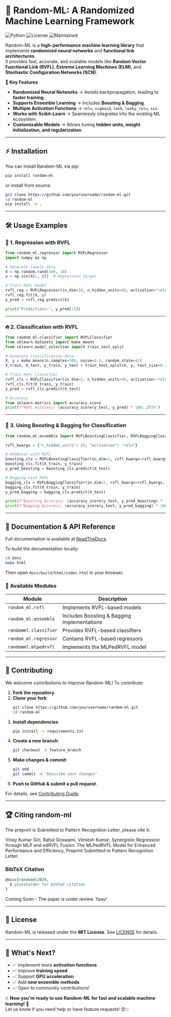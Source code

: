 
# 🧠 Random-ML: A Randomized Machine Learning Framework

![Python](https://img.shields.io/badge/Python-3.7+-blue.svg) 
![License](https://img.shields.io/badge/License-MIT-green.svg) 
![Maintained](https://img.shields.io/badge/Maintained-Yes-brightgreen.svg)  
 
Random-ML is a **high-performance machine learning library** that implements **randomized neural networks** and **functional link architectures**.  
It provides fast, accurate, and scalable models like **Random Vector Functional Link (RVFL)**, **Extreme Learning Machines (ELM)**, and **Stochastic Configuration Networks (SCN)**.  

🚀 **Key Features**
- **Randomized Neural Networks** → Avoids backpropagation, leading to **faster training**.
- **Supports Ensemble Learning** → Includes **Boosting & Bagging**.
- **Multiple Activation Functions** → `relu`, `sigmoid`, `tanh`, `leaky_relu`, `sin`.
- **Works with Scikit-Learn** → Seamlessly integrates into the existing ML ecosystem.
- **Customizable Models** → Allows tuning **hidden units, weight initialization, and regularization**.

---

## ⚡ **Installation**
You can install Random-ML via pip:
```sh
pip install random-ml
```
or install from source:
```sh
git clone https://github.com/yourusername/random-ml.git
cd random-ml
pip install -e .
```

---

## 🛠 **Usage Examples**
### 🚀 **1. Regression with RVFL**
```python
from random_ml.regressor import RVFLRegressor
import numpy as np

# Generate sample data
X = np.random.rand(100, 10)
y = np.sin(X[:, 0])  # Regression target

# Train RVFL model
rvfl_reg = RVFLRegressor(in_dim=10, n_hidden_units=50, activation="relu")
rvfl_reg.fit(X, y)
y_pred = rvfl_reg.predict(X)

print("Predictions:", y_pred[:5])
```

---

### 🔥 **2. Classification with RVFL**
```python
from random_ml.classifier import RVFLClassifier
from sklearn.datasets import make_moons
from sklearn.model_selection import train_test_split

# Generate classification data
X, y = make_moons(n_samples=500, noise=0.2, random_state=42)
X_train, X_test, y_train, y_test = train_test_split(X, y, test_size=0.2, random_state=42)

# Train RVFL classifier
rvfl_cls = RVFLClassifier(in_dim=2, n_hidden_units=50, activation="relu")
rvfl_cls.fit(X_train, y_train)
y_pred = rvfl_cls.predict(X_test)

# Accuracy
from sklearn.metrics import accuracy_score
print(f"RVFL Accuracy: {accuracy_score(y_test, y_pred) * 100:.2f}%")
```

---

### 🤖 **3. Using Boosting & Bagging for Classification**
```python
from random_ml.ensemble import RVFLBoostingClassifier, RVFLBaggingClassifier

rvfl_kwargs = {"n_hidden_units": 50, "activation": "relu"}

# AdaBoost with RVFL
boosting_cls = RVFLBoostingClassifier(in_dim=2, rvfl_kwargs=rvfl_kwargs, n_estimators=20, random_state=42)
boosting_cls.fit(X_train, y_train)
y_pred_boosting = boosting_cls.predict(X_test)

# Bagging with RVFL
bagging_cls = RVFLBaggingClassifier(in_dim=2, rvfl_kwargs=rvfl_kwargs, n_estimators=20, random_state=42)
bagging_cls.fit(X_train, y_train)
y_pred_bagging = bagging_cls.predict(X_test)

print(f"Boosting Accuracy: {accuracy_score(y_test, y_pred_boosting) * 100:.2f}%")
print(f"Bagging Accuracy: {accuracy_score(y_test, y_pred_bagging) * 100:.2f}%")
```

---

## 📖 **Documentation & API Reference**
Full documentation is available at [ReadTheDocs](https://random-ml.readthedocs.io/).

To build the documentation locally:
```sh
cd docs
make html
```
Then open `docs/build/html/index.html` in your browser.

### 📄 **Available Modules**
| Module             | Description |
|--------------------|------------|
| `random_ml.rvfl`  | Implements RVFL-based models |
| `random_ml.ensemble` | Includes Boosting & Bagging implementations |
| `randomml.classifier` | Provides RVFL-based classifiers |
| `random_ml.regressor` | Contains RVFL-based regressors |
| `randomml.mlpedrvfl` | Implements the MLPedRVFL model |

---

## 🤝 **Contributing**
We welcome contributions to improve Random-ML! To contribute:
1. **Fork the repository**.
2. **Clone your fork**:
   ```sh
   git clone https://github.com/yourusername/random-ml.git
   cd random-ml
   ```
3. **Install dependencies**:
   ```sh
   pip install -r requirements.txt
   ```
4. **Create a new branch**:
   ```sh
   git checkout -b feature_branch
   ```
5. **Make changes & commit**:
   ```sh
   git add .
   git commit -m "Describe your changes"
   ```
6. **Push to GitHub & submit a pull request**.

For details, see [Contributing Guide](contribute.md).

---

## 🏆 **Citing random-ml**
The preprint is Submitted to Pattern Recognition Letter, please cite it:

Vinay Kumar Giri, Rahul Goswami, Vimlesh Kumar, Synergistic Regression through MLP and edRVFL Fusion: The MLPedRVFL Model for Enhanced Performance and Efficiency, Preprint Submitted to Pattern Recognition Letter.

### **BibTeX Citation**
```bibtex
@misc{randomml2024,
  A placeholder for bibTeX citation
}
```

Coming Soon - The paper is under review. Yaay!

---

## 📝 **License**
Random-ML is released under the **MIT License**. See [LICENSE](LICENSE) for details.

---
## 🎯 **What's Next?**
- ✅ Implement more **activation functions**
- ✅ Improve **training speed**
- ✅ Support **GPU acceleration**
- ✅ Add **new ensemble methods**
- ✅ Open to community contributions!

🔥 **Now you're ready to use Random-ML for fast and scalable machine learning!** 🚀  
Let us know if you need help or have feature requests! 😊✨  
```

